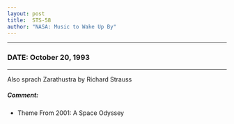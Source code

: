 ```yaml
---
layout: post
title:  STS-58
author: "NASA: Music to Wake Up By"
---
```


----
### DATE: October 20, 1993
----
Also sprach Zarathustra by Richard Strauss

##### Comment:
* Theme From 2001: A Space Odyssey
